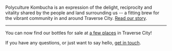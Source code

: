 Polyculture Kombucha is an expression of the delight, reciprocity and vitality shared by the people and land surrounding us -- a fitting brew for the vibrant community in and around Traverse City. [Read our story](/about).

---

You can now find our bottles for sale at [a few places](/buy) in Traverse City!

If you have any questions, or just want to say hello, [get in touch](/contact).

